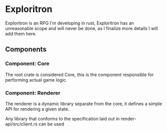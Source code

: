 # Exploritron
Exploritron is an RPG I'm developing in rust, 
Exploritron has an unreasonable scope and will never be done, as I finalize more details I will add them here.

## Components
### Component: Core
The root crate is considered Core, this is the component responsible for 
performing actual game logic.

### Component: Renderer
The renderer is a dynamic library separate from the core, it defines a simple API for rendering a given state.

Any library that conforms to the specification laid out in render-api/src/client.rs can be used